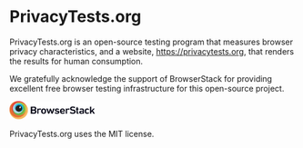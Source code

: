 # PrivacyTests.org
PrivacyTests.org is an open-source testing program that measures browser privacy characteristics, and a website, https://privacytests.org, that renders the results for human consumption.

We gratefully acknowledge the support of BrowserStack for providing excellent free browser testing infrastructure for this open-source project.

[<img src="./testing/out/Browserstack-logo.svg" width="150">](https://browserstack.com)

PrivacyTests.org uses the MIT license.

